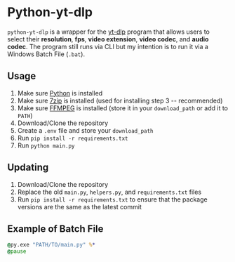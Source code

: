 # Python-yt-dlp

`python-yt-dlp` is a wrapper for the [yt-dlp](https://github.com/yt-dlp/yt-dlp#readme) program that allows users to select their **resolution**, **fps**, **video extension**, **video codec**, and **audio codec**. The program still runs via CLI but my intention is to run it via a Windows Batch File (`.bat`).

## Usage

1. Make sure [Python](https://www.python.org/downloads/) is installed
2. Make sure [7zip](https://www.7-zip.org/download.html) is installed (used for installing step 3 -- recommended)
3. Make sure [FFMPEG](https://ffmpeg.org/download.html) is installed (store it in your `download_path` or add it to `PATH`)
4. Download/Clone the repository
5. Create a `.env` file and store your `download_path`
6. Run `pip install -r requirements.txt`
7. Run `python main.py`

## Updating

1. Download/Clone the repository
2. Replace the old `main.py`, `helpers.py`, and `requirements.txt` files
3. Run `pip install -r requirements.txt` to ensure that the package versions are the same as the latest commit

## Example of Batch File

``` bat
@py.exe "PATH/TO/main.py" %*
@pause
```
